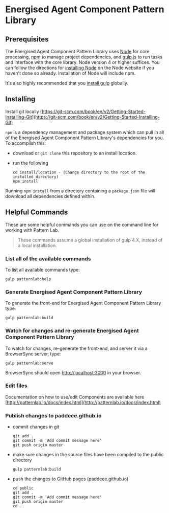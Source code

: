 # Energised Agent Component Pattern Library

## Prerequisites

The Energised Agent Component Pattern Library uses [Node](https://nodejs.org) for core processing, [npm](https://www.npmjs.com/) to manage project dependencies, and [gulp.js](http://gulpjs.com/) to run tasks and interface with the core library. Node version 4 or higher suffices. You can follow the directions for [installing Node](https://nodejs.org/en/download/) on the Node website if you haven't done so already. Installation of Node will include npm.

It's also highly recommended that you [install gulp](hhttps://github.com/gulpjs/gulp/blob/4.0/docs/getting-started.md) globally.

## Installing

Install git locally [https://git-scm.com/book/en/v2/Getting-Started-Installing-Git](https://git-scm.com/book/en/v2/Getting-Started-Installing-Git)

`npm` is a dependency management and package system which can pull in all of the Energised Agent Component Pattern Library's dependencies for you. To accomplish this:

* download or `git clone` this repository to an install location.

* run the following

    ```
    cd install/location - (Change directory to the root of the installed directory)
    npm install
    ```

Running `npm install` from a directory containing a `package.json` file will download all dependencies defined within.

## Helpful Commands

These are some helpful commands you can use on the command line for working with Pattern Lab.

> These commands assume a global installation of gulp 4.X, instead of a local installation. 

### List all of the available commands

To list all available commands type:

    gulp patternlab:help

### Generate Energised Agent Component Pattern Library

To generate the front-end for Energised Agent Component Pattern Library type:

    gulp patternlab:build

### Watch for changes and re-generate Energised Agent Component Pattern Library

To watch for changes, re-generate the front-end, and server it via a BrowserSync server,  type:

    gulp patternlab:serve

BrowserSync should open [http://localhost:3000](http://localhost:3000) in your browser.

### Edit files

Documentation on how to use/edit Components are available here [http://patternlab.io/docs/index.html](http://patternlab.io/docs/index.html)

### Publish changes to paddeee.github.io

* commit changes in git

    ```
    git add .
    git commit -m 'Add commit message here'
    git push origin master
    ```
    
* make sure changes in the source files have been compiled to the public directory

    ```
    gulp patternlab:build
    ```
    
* push the changes to GitHub pages (paddeee.github.io)

    ```
    cd public
    git add .
    git commit -m 'Add commit message here'
    git push origin master
    cd ..
    ```